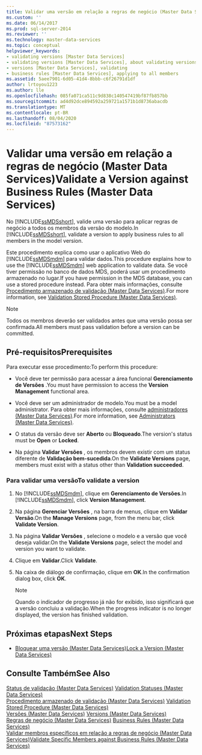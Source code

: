 ```yaml
---
title: Validar uma versão em relação a regras de negócio (Master Data Services) | Microsoft Docs
ms.custom: ''
ms.date: 06/14/2017
ms.prod: sql-server-2014
ms.reviewer: ''
ms.technology: master-data-services
ms.topic: conceptual
helpviewer_keywords:
- validating versions [Master Data Services]
- validating versions [Master Data Services], about validating versions
- versions [Master Data Services], validating
- business rules [Master Data Services], applying to all members
ms.assetid: 5aee7901-6d05-41d4-8bbb-c6f26791d1df
author: lrtoyou1223
ms.author: lle
ms.openlocfilehash: 085fa071ca511c9d838c140547419bf87fb857bb
ms.sourcegitcommit: ad4d92dce894592a259721a1571b1d8736abacdb
ms.translationtype: MT
ms.contentlocale: pt-BR
ms.lasthandoff: 08/04/2020
ms.locfileid: "87573162"
---
```

# <a name="validate-a-version-against-business-rules-master-data-services"></a><span data-ttu-id="fef83-102">Validar uma versão em relação a regras de negócio (Master Data Services)</span><span class="sxs-lookup"><span data-stu-id="fef83-102">Validate a Version against Business Rules (Master Data Services)</span></span>
  <span data-ttu-id="fef83-103">No [!INCLUDE[ssMDSshort](../includes/ssmdsshort-md.md)], valide uma versão para aplicar regras de negócio a todos os membros da versão do modelo.</span><span class="sxs-lookup"><span data-stu-id="fef83-103">In [!INCLUDE[ssMDSshort](../includes/ssmdsshort-md.md)], validate a version to apply business rules to all members in the model version.</span></span>  
  
 <span data-ttu-id="fef83-104">Este procedimento explica como usar o aplicativo Web do [!INCLUDE[ssMDSmdm](../includes/ssmdsmdm-md.md)] para validar dados.</span><span class="sxs-lookup"><span data-stu-id="fef83-104">This procedure explains how to use the [!INCLUDE[ssMDSmdm](../includes/ssmdsmdm-md.md)] web application to validate data.</span></span> <span data-ttu-id="fef83-105">Se você tiver permissão no banco de dados MDS, poderá usar um procedimento armazenado no lugar.</span><span class="sxs-lookup"><span data-stu-id="fef83-105">If you have permission in the MDS database, you can use a stored procedure instead.</span></span> <span data-ttu-id="fef83-106">Para obter mais informações, consulte [Procedimento armazenado de validação &#40;Master Data Services&#41;](validation-stored-procedure-master-data-services.md).</span><span class="sxs-lookup"><span data-stu-id="fef83-106">For more information, see [Validation Stored Procedure &#40;Master Data Services&#41;](validation-stored-procedure-master-data-services.md).</span></span>  
  
> [!NOTE]  
>  <span data-ttu-id="fef83-107">Todos os membros deverão ser validados antes que uma versão possa ser confirmada.</span><span class="sxs-lookup"><span data-stu-id="fef83-107">All members must pass validation before a version can be committed.</span></span>  
  
## <a name="prerequisites"></a><span data-ttu-id="fef83-108">Pré-requisitos</span><span class="sxs-lookup"><span data-stu-id="fef83-108">Prerequisites</span></span>  
 <span data-ttu-id="fef83-109">Para executar esse procedimento:</span><span class="sxs-lookup"><span data-stu-id="fef83-109">To perform this procedure:</span></span>  
  
-   <span data-ttu-id="fef83-110">Você deve ter permissão para acessar a área funcional **Gerenciamento de Versões** .</span><span class="sxs-lookup"><span data-stu-id="fef83-110">You must have permission to access the **Version Management** functional area.</span></span>  
  
-   <span data-ttu-id="fef83-111">Você deve ser um administrador de modelo.</span><span class="sxs-lookup"><span data-stu-id="fef83-111">You must be a model administrator.</span></span> <span data-ttu-id="fef83-112">Para obter mais informações, consulte [administradores &#40;Master Data Services&#41;](../../2014/master-data-services/administrators-master-data-services.md).</span><span class="sxs-lookup"><span data-stu-id="fef83-112">For more information, see [Administrators &#40;Master Data Services&#41;](../../2014/master-data-services/administrators-master-data-services.md).</span></span>  
  
-   <span data-ttu-id="fef83-113">O status da versão deve ser **Aberto** ou **Bloqueado**.</span><span class="sxs-lookup"><span data-stu-id="fef83-113">The version's status must be **Open** or **Locked**.</span></span>  
  
-   <span data-ttu-id="fef83-114">Na página **Validar Versões** , os membros devem existir com um status diferente de **Validação bem-sucedida**.</span><span class="sxs-lookup"><span data-stu-id="fef83-114">On the **Validate Versions** page, members must exist with a status other than **Validation succeeded**.</span></span>  
  
### <a name="to-validate-a-version"></a><span data-ttu-id="fef83-115">Para validar uma versão</span><span class="sxs-lookup"><span data-stu-id="fef83-115">To validate a version</span></span>  
  
1.  <span data-ttu-id="fef83-116">No [!INCLUDE[ssMDSmdm](../includes/ssmdsmdm-md.md)], clique em **Gerenciamento de Versões**.</span><span class="sxs-lookup"><span data-stu-id="fef83-116">In [!INCLUDE[ssMDSmdm](../includes/ssmdsmdm-md.md)], click **Version Management**.</span></span>  
  
2.  <span data-ttu-id="fef83-117">Na página **Gerenciar Versões** , na barra de menus, clique em **Validar Versão**.</span><span class="sxs-lookup"><span data-stu-id="fef83-117">On the **Manage Versions** page, from the menu bar, click **Validate Version**.</span></span>  
  
3.  <span data-ttu-id="fef83-118">Na página **Validar Versões** , selecione o modelo e a versão que você deseja validar.</span><span class="sxs-lookup"><span data-stu-id="fef83-118">On the **Validate Versions** page, select the model and version you want to validate.</span></span>  
  
4.  <span data-ttu-id="fef83-119">Clique em **Validar**.</span><span class="sxs-lookup"><span data-stu-id="fef83-119">Click **Validate**.</span></span>  
  
5.  <span data-ttu-id="fef83-120">Na caixa de diálogo de confirmação, clique em **OK**.</span><span class="sxs-lookup"><span data-stu-id="fef83-120">In the confirmation dialog box, click **OK**.</span></span>  
  
    > [!NOTE]  
    >  <span data-ttu-id="fef83-121">Quando o indicador de progresso já não for exibido, isso significará que a versão concluiu a validação.</span><span class="sxs-lookup"><span data-stu-id="fef83-121">When the progress indicator is no longer displayed, the version has finished validation.</span></span>  
  
## <a name="next-steps"></a><span data-ttu-id="fef83-122">Próximas etapas</span><span class="sxs-lookup"><span data-stu-id="fef83-122">Next Steps</span></span>  
  
-   [<span data-ttu-id="fef83-123">Bloquear uma versão &#40;Master Data Services&#41;</span><span class="sxs-lookup"><span data-stu-id="fef83-123">Lock a Version &#40;Master Data Services&#41;</span></span>](../../2014/master-data-services/lock-a-version-master-data-services.md)  
  
## <a name="see-also"></a><span data-ttu-id="fef83-124">Consulte Também</span><span class="sxs-lookup"><span data-stu-id="fef83-124">See Also</span></span>  
 <span data-ttu-id="fef83-125">[Status de validação &#40;Master Data Services&#41;](../../2014/master-data-services/validation-statuses-master-data-services.md) </span><span class="sxs-lookup"><span data-stu-id="fef83-125">[Validation Statuses &#40;Master Data Services&#41;](../../2014/master-data-services/validation-statuses-master-data-services.md) </span></span>  
 <span data-ttu-id="fef83-126">[Procedimento armazenado de validação &#40;Master Data Services&#41;](validation-stored-procedure-master-data-services.md) </span><span class="sxs-lookup"><span data-stu-id="fef83-126">[Validation Stored Procedure &#40;Master Data Services&#41;](validation-stored-procedure-master-data-services.md) </span></span>  
 <span data-ttu-id="fef83-127">[Versões &#40;Master Data Services&#41;](../../2014/master-data-services/versions-master-data-services.md) </span><span class="sxs-lookup"><span data-stu-id="fef83-127">[Versions &#40;Master Data Services&#41;](../../2014/master-data-services/versions-master-data-services.md) </span></span>  
 <span data-ttu-id="fef83-128">[Regras de negócio &#40;Master Data Services&#41;](../../2014/master-data-services/business-rules-master-data-services.md) </span><span class="sxs-lookup"><span data-stu-id="fef83-128">[Business Rules &#40;Master Data Services&#41;](../../2014/master-data-services/business-rules-master-data-services.md) </span></span>  
 [<span data-ttu-id="fef83-129">Validar membros específicos em relação a regras de negócio &#40;Master Data Services&#41;</span><span class="sxs-lookup"><span data-stu-id="fef83-129">Validate Specific Members against Business Rules &#40;Master Data Services&#41;</span></span>](../../2014/master-data-services/validate-specific-members-against-business-rules-master-data-services.md)  
  
  
